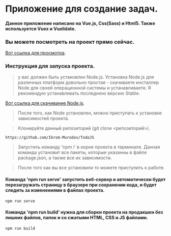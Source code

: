 # Приложение для создание задач.

#### Данное приложение написано на Vue.js, Css(Sass) и Html5. Также используется Vuex и Vuelidate.

### Вы можете посмотреть на проект прямо сейчас.

[Вот ссылка для просмотра](https://ikrom-murodov.github.io/TodoJS.github.io/).

### Инструкция для запуска проекта.

> у вас должен быть установлен Node.js. Установка Node.js для различных платформ довольно простая - скачиваете инсталлер Node для своей операционной системы и устанавливаете. Я рекомендую устанавливать последнюю версию Stable.

[Вот ссылка для скачивание Node.js](https://nodejs.org/ru/).

> После того, как Node установлен, можно приступать к установке зависимостей проекта.

> Клонируйте данный репозиторий (git clone <репозиторий>).

```
https://github.com/Ikrom-Murodov/TodoJS
```

> Запустить команду 'npm i' в корне проекта в терминале. Данная команда установит все пакеты, которые указанны в файле package.json, а также все их зависимости.

> После того как вы все установили то можете приступить к работе.

#### Команда 'npm run serve' запустить веб-сервер и автоматически будет перезагружать страницу в браузере при сохранении кода, и будет следить за изменениями в файлах проекта.

```
npm run serve
```

#### Команда 'npm run build' нужна для сборки проекта на продакшен без лишних файлов, папок и со сжатыми HTML, CSS и JS файлами.

```
npm run build
```
